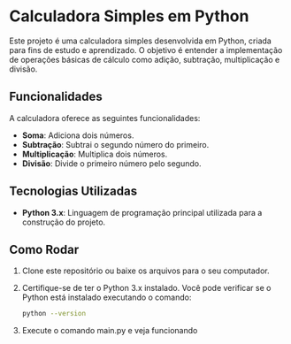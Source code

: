 # Calculadora Simples em Python

Este projeto é uma calculadora simples desenvolvida em Python, criada para fins de estudo e aprendizado. O objetivo é entender a implementação de operações básicas de cálculo como adição, subtração, multiplicação e divisão.

## Funcionalidades

A calculadora oferece as seguintes funcionalidades:

- **Soma**: Adiciona dois números.
- **Subtração**: Subtrai o segundo número do primeiro.
- **Multiplicação**: Multiplica dois números.
- **Divisão**: Divide o primeiro número pelo segundo.

## Tecnologias Utilizadas

- **Python 3.x**: Linguagem de programação principal utilizada para a construção do projeto.

## Como Rodar

1. Clone este repositório ou baixe os arquivos para o seu computador.
2. Certifique-se de ter o Python 3.x instalado. Você pode verificar se o Python está instalado executando o comando:

   ```bash
   python --version

3. Execute o comando main.py e veja funcionando